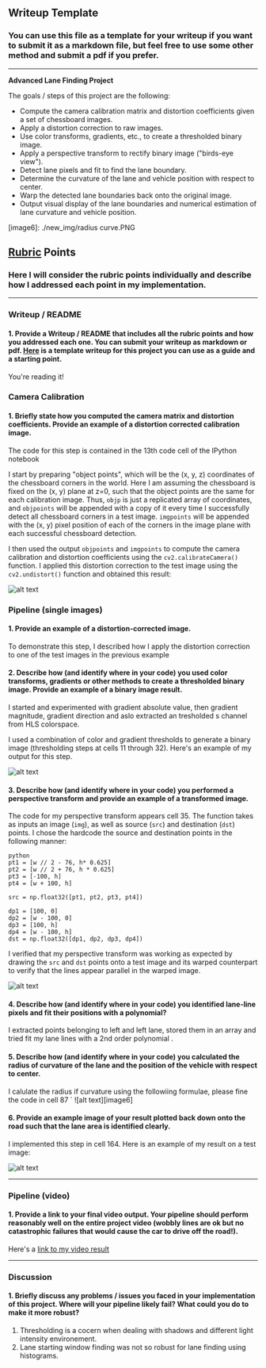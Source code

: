 ## Writeup Template

### You can use this file as a template for your writeup if you want to submit it as a markdown file, but feel free to use some other method and submit a pdf if you prefer.

---

**Advanced Lane Finding Project**

The goals / steps of this project are the following:

* Compute the camera calibration matrix and distortion coefficients given a set of chessboard images.
* Apply a distortion correction to raw images.
* Use color transforms, gradients, etc., to create a thresholded binary image.
* Apply a perspective transform to rectify binary image ("birds-eye view").
* Detect lane pixels and fit to find the lane boundary.
* Determine the curvature of the lane and vehicle position with respect to center.
* Warp the detected lane boundaries back onto the original image.
* Output visual display of the lane boundaries and numerical estimation of lane curvature and vehicle position.

[//]: # (Image References)

[image1]: ./new_img/1.png
[image2]: ./new_img/2.png
[image3]: ./new_img/3.png
[image4]: ./new_img/4.png
[image5]: ./new_img/5.png
[image5]: ./new_img/5.png
[image6]: ./new_img/radius curve.PNG


## [Rubric](https://review.udacity.com/#!/rubrics/571/view) Points

### Here I will consider the rubric points individually and describe how I addressed each point in my implementation.  

---

### Writeup / README

#### 1. Provide a Writeup / README that includes all the rubric points and how you addressed each one.  You can submit your writeup as markdown or pdf.  [Here](https://github.com/udacity/CarND-Advanced-Lane-Lines/blob/master/writeup_template.md) is a template writeup for this project you can use as a guide and a starting point.  

You're reading it!

### Camera Calibration

#### 1. Briefly state how you computed the camera matrix and distortion coefficients. Provide an example of a distortion corrected calibration image.

The code for this step is contained in the 13th code cell of the IPython notebook 

I start by preparing "object points", which will be the (x, y, z) coordinates of the chessboard corners in the world. Here I am assuming the chessboard is fixed on the (x, y) plane at z=0, such that the object points are the same for each calibration image.  Thus, `objp` is just a replicated array of coordinates, and `objpoints` will be appended with a copy of it every time I successfully detect all chessboard corners in a test image.  `imgpoints` will be appended with the (x, y) pixel position of each of the corners in the image plane with each successful chessboard detection.  

I then used the output `objpoints` and `imgpoints` to compute the camera calibration and distortion coefficients using the `cv2.calibrateCamera()` function.  I applied this distortion correction to the test image using the `cv2.undistort()` function and obtained this result: 

![alt text][image1]

### Pipeline (single images)

#### 1. Provide an example of a distortion-corrected image.

To demonstrate this step, I described how I apply the distortion correction to one of the test images in the previous example 

#### 2. Describe how (and identify where in your code) you used color transforms, gradients or other methods to create a thresholded binary image.  Provide an example of a binary image result.

I started and experimented with gradient absolute value, then gradient magnitude, gradient direction and aslo extracted an tresholded s channel from HLS colorspace.

I used a combination of color and gradient thresholds to generate a binary image (thresholding steps at cells 11 through 32).  Here's an example of my output for this step.  


![alt text][image4]

#### 3. Describe how (and identify where in your code) you performed a perspective transform and provide an example of a transformed image.
The code for my perspective transform appears cell 35. The function takes as inputs an image (`img`), as well as source (`src`) and destination (`dst`) points.  I chose the hardcode the source and destination points in the following manner:

    python
    pt1 = [w // 2 - 76, h* 0.625]
    pt2 = [w // 2 + 76, h * 0.625]
    pt3 = [-100, h]
    pt4 = [w + 100, h]

    src = np.float32([pt1, pt2, pt3, pt4])
    
    dp1 = [100, 0]
    dp2 = [w - 100, 0]
    dp3 = [100, h]
    dp4 = [w - 100, h]
    dst = np.float32([dp1, dp2, dp3, dp4])

I verified that my perspective transform was working as expected by drawing the `src` and `dst` points onto a test image and its warped counterpart to verify that the lines appear parallel in the warped image.

![alt text][image3]

#### 4. Describe how (and identify where in your code) you identified lane-line pixels and fit their positions with a polynomial?

I extracted points belonging to left and left lane, stored them in an array and tried fit my lane lines with a 2nd order polynomial .


#### 5. Describe how (and identify where in your code) you calculated the radius of curvature of the lane and the position of the vehicle with respect to center.

I calulate the radius if curvature using the followiing formulae, please fine the code in cell 87 `
![alt text][image6]


#### 6. Provide an example image of your result plotted back down onto the road such that the lane area is identified clearly.

I implemented this step in cell 164.  Here is an example of my result on a test image:

![alt text][image5]

---

### Pipeline (video)

#### 1. Provide a link to your final video output.  Your pipeline should perform reasonably well on the entire project video (wobbly lines are ok but no catastrophic failures that would cause the car to drive off the road!).

Here's a [link to my video result](./final_video.mp4)

---

### Discussion

#### 1. Briefly discuss any problems / issues you faced in your implementation of this project.  Where will your pipeline likely fail?  What could you do to make it more robust?
1. Thresholding is a cocern when dealing with shadows and different light intensity environement.
2. Lane starting window finding was not so robust for lane finding using histograms. 
